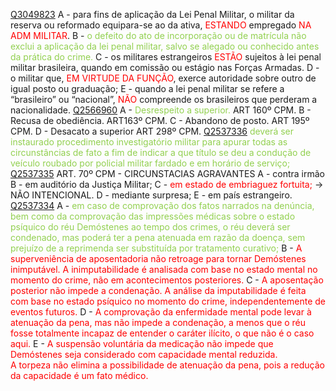 [Q3049823](https://www.qconcursos.com/questoes-militares/questoes/7fd36f0b-91)
A - para fins de aplicação da Lei Penal Militar, o militar da reserva ou reformado equipara-se ao da ativa, <span style="color:rgb(255, 0, 0)">ESTANDO</span> empregado <span style="color:rgb(255, 0, 0)">NA ADM MILITAR</span>.
B - <span style="color:rgb(146, 208, 80)">o defeito do ato de incorporação ou de matrícula não exclui a aplicação da lei penal militar, salvo se alegado ou conhecido antes da prática do crime.</span>
C - os militares estrangeiros <span style="color:rgb(255, 0, 0)">ESTÃO</span> sujeitos à lei penal militar brasileira, quando em comissão ou estágio nas Forças Armadas.
D - o militar que, <span style="color:rgb(255, 0, 0)">EM VIRTUDE DA FUNÇÃO</span>, exerce autoridade sobre outro de igual posto ou graduação;
E - quando a lei penal militar se refere a “brasileiro” ou “nacional”, <span style="color:rgb(255, 0, 0)">NÃO</span> compreende os brasileiros que perderam a nacionalidade.
[Q2566960](https://www.qconcursos.com/questoes-militares/questoes/8bb95667-5a)
A - <span style="color:rgb(146, 208, 80)">Desrespeito a superior.</span> ART 160º CPM.
B - Recusa de obediência. ART163º CPM.
C - Abandono de posto. ART 195º CPM.
D - Desacato a superior ART 298º CPM.
[Q2537336](https://www.qconcursos.com/questoes-militares/questoes/f34c9c7b-44)
<span style="color:rgb(146, 208, 80)">deverá ser instaurado procedimento investigatório militar para apurar todas as circunstâncias de fato a fim de indicar a que título se deu a condução de veículo roubado por policial militar fardado e em horário de serviço;</span> 
[Q2537335](https://www.qconcursos.com/questoes-militares/questoes/f34a1479-44)
ART. 70º CPM - CIRCUNSTACIAS AGRAVANTES
A - contra irmão
B - em auditório da Justiça Militar;
C - <span style="color:rgb(255, 0, 0)">em estado de embriaguez fortuita;</span> -> NÃO INTENCIONAL.
D - mediante surpresa;
E - em país estrangeiro.
[Q2537334](https://www.qconcursos.com/questoes-militares/questoes/f34780a0-44)
A - <span style="color:rgb(146, 208, 80)">em caso de comprovação dos fatos narrados na denúncia, bem como da comprovação das impressões médicas sobre o estado psíquico do réu Demóstenes ao tempo dos crimes, o réu deverá ser condenado, mas poderá ter a pena atenuada em razão da doença, sem prejuízo de a reprimenda ser substituída por tratamento curativo;</span>
B - <span style="color:rgb(255, 0, 0)">A superveniência de aposentadoria não retroage para tornar Demóstenes inimputável. A inimputabilidade é analisada com base no estado mental no momento do crime, não em acontecimentos posteriores.</span>
C -<span style="color:rgb(255, 0, 0)"> A aposentação posterior não impede a condenação. A análise da imputabilidade é feita com base no estado psíquico no momento do crime, independentemente de eventos futuros.</span>
D - <span style="color:rgb(255, 0, 0)">A comprovação da enfermidade mental pode levar à atenuação da pena, mas não impede a condenação, a menos que o réu fosse totalmente incapaz de entender o caráter ilícito, o que não é o caso aqui.</span>
E - <span style="color:rgb(255, 0, 0)">A suspensão voluntária da medicação não impede que Demóstenes seja considerado com capacidade mental reduzida. A torpeza não elimina a possibilidade de atenuação da pena, pois a redução da capacidade é um fato médico.</span> 
